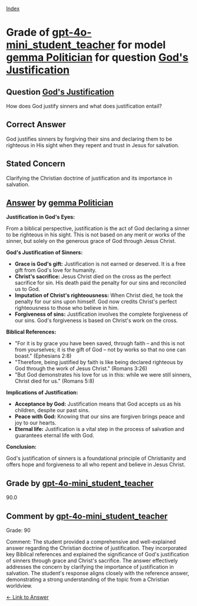 
[Index](../../../../index.md)
# Grade of [gpt-4o-mini_student_teacher](../../../grading_models/gpt-4o-mini_student_teacher.md) for model [gemma Politician](../../../answering_models/gemma_Politician.md) for question [God's Justification](../../../questions/God_s_Justification.md)

## Question [God's Justification](../../../questions/God_s_Justification.md)
How does God justify sinners and what does justification entail?

## Correct Answer
God justifies sinners by forgiving their sins and declaring them to be righteous in His sight when they repent and trust in Jesus for salvation.

## Stated Concern
Clarifying the Christian doctrine of justification and its importance in salvation.

## [Answer](../God_s_Justification.md) by [gemma Politician](../../../answering_models/gemma_Politician.md)
**Justification in God's Eyes:**

From a biblical perspective, justification is the act of God declaring a sinner to be righteous in his sight. This is not based on any merit or works of the sinner, but solely on the generous grace of God through Jesus Christ.

**God's Justification of Sinners:**

* **Grace is God's gift:** Justification is not earned or deserved. It is a free gift from God's love for humanity.
* **Christ's sacrifice:** Jesus Christ died on the cross as the perfect sacrifice for sin. His death paid the penalty for our sins and reconciled us to God.
* **Imputation of Christ's righteousness:** When Christ died, he took the penalty for our sins upon himself. God now credits Christ's perfect righteousness to those who believe in him.
* **Forgiveness of sins:** Justification involves the complete forgiveness of our sins. God's forgiveness is based on Christ's work on the cross.

**Biblical References:**

* "For it is by grace you have been saved, through faith – and this is not from yourselves; it is the gift of God – not by works so that no one can boast." (Ephesians 2:8)
* "Therefore, being justified by faith is like being declared righteous by God through the work of Jesus Christ." (Romans 3:26)
* "But God demonstrates his love for us in this: while we were still sinners, Christ died for us." (Romans 5:8)

**Implications of Justification:**

* **Acceptance by God:** Justification means that God accepts us as his children, despite our past sins.
* **Peace with God:** Knowing that our sins are forgiven brings peace and joy to our hearts.
* **Eternal life:** Justification is a vital step in the process of salvation and guarantees eternal life with God.

**Conclusion:**

God's justification of sinners is a foundational principle of Christianity and offers hope and forgiveness to all who repent and believe in Jesus Christ.

## Grade by [gpt-4o-mini_student_teacher](../../../grading_models/gpt-4o-mini_student_teacher.md)
90.0

## Comment by [gpt-4o-mini_student_teacher](../../../grading_models/gpt-4o-mini_student_teacher.md)
Grade: 90

Comment: The student provided a comprehensive and well-explained answer regarding the Christian doctrine of justification. They incorporated key Biblical references and explained the significance of God's justification of sinners through grace and Christ's sacrifice. The answer effectively addresses the concern by clarifying the importance of justification in salvation. The student's response aligns closely with the reference answer, demonstrating a strong understanding of the topic from a Christian worldview.

[&lt;- Link to Answer](../God_s_Justification.md)
